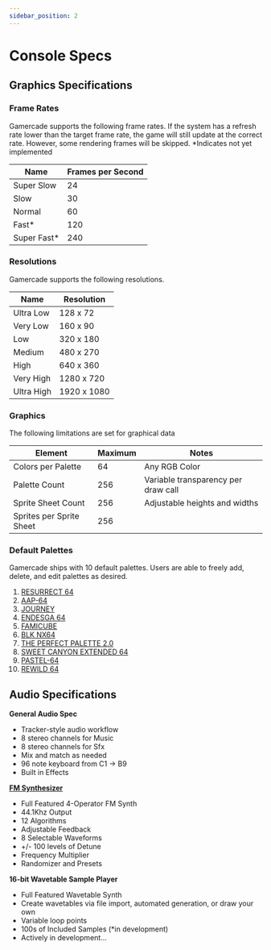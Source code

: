 ```yaml
---
sidebar_position: 2
---
```


# Console Specs

## Graphics Specifications

### Frame Rates
Gamercade supports the following frame rates. If the system has a refresh rate lower than the target frame rate, the game will still update at the correct rate. However, some rendering frames will be skipped. *Indicates not yet implemented

| Name | Frames per Second |
| --- | --- |
| Super Slow | 24 |
| Slow | 30 |
| Normal | 60 |
| Fast* | 120 |
| Super Fast* | 240


### Resolutions

Gamercade supports the following resolutions.

| Name | Resolution |
| --- | --- |
| Ultra Low | 128 x 72 |
| Very Low | 160 x 90 |
| Low | 320 x 180 |
| Medium | 480 x 270 |
| High | 640 x 360 |
| Very High | 1280 x 720 |
| Ultra High | 1920 x 1080 |

### Graphics

The following limitations are set for graphical data

| Element | Maximum | Notes |
| --- | --- | --- |
| Colors per Palette | 64 | Any RGB Color |
| Palette Count | 256 | Variable transparency per draw call |
| Sprite Sheet Count | 256 | Adjustable heights and widths |
| Sprites per Sprite Sheet | 256 | |

### Default Palettes

Gamercade ships with 10 default palettes. Users are able to freely add, delete, and edit palettes as desired.

1. [RESURRECT 64](https://lospec.com/palette-list/resurrect-64)
1. [AAP-64](https://lospec.com/palette-list/aap-64)
1. [JOURNEY](https://lospec.com/palette-list/journey)
1. [ENDESGA 64](https://lospec.com/palette-list/endesga-64)
1. [FAMICUBE](https://lospec.com/palette-list/famicube)
1. [BLK NX64](https://lospec.com/palette-list/blk-nx64)
1. [THE PERFECT PALETTE 2.0](https://lospec.com/palette-list/the-perfect-palette-20)
1. [SWEET CANYON EXTENDED 64](https://lospec.com/palette-list/sweet-canyon-extended-64)
1. [PASTEL-64](https://lospec.com/palette-list/pastel-64)
1. [REWILD 64](https://lospec.com/palette-list/rewild-64)

## Audio Specifications

**General Audio Spec**
- Tracker-style audio workflow
- 8 stereo channels for Music
- 8 stereo channels for Sfx
- Mix and match as needed
- 96 note keyboard from C1 -> B9
- Built in Effects

[**FM Synthesizer**](https://en.wikipedia.org/wiki/Frequency_modulation_synthesis)
- Full Featured 4-Operator FM Synth
- 44.1Khz Output
- 12 Algorithms
- Adjustable Feedback
- 8 Selectable Waveforms
- +/- 100 levels of Detune
- Frequency Multiplier
- Randomizer and Presets

**16-bit Wavetable Sample Player**
- Full Featured Wavetable Synth
- Create wavetables via file import, automated generation, or draw your own
- Variable loop points
- 100s of Included Samples (*in development)
- Actively in development...